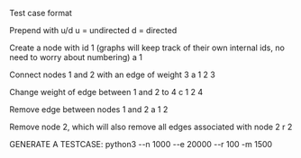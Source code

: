 Test case format

Prepend with u/d
u = undirected
d = directed

Create a node with id 1 (graphs will keep track of their own
internal ids, no need to worry about numbering)
a 1

Connect nodes 1 and 2 with an edge of weight 3
a 1 2 3

Change weight of edge between 1 and 2 to 4
c 1 2 4

Remove edge between nodes 1 and 2
a 1 2

Remove node 2, which will also remove all edges associated with node 2
r 2

GENERATE A TESTCASE:
python3 --n 1000 --e 20000 --r 100 -m 1500